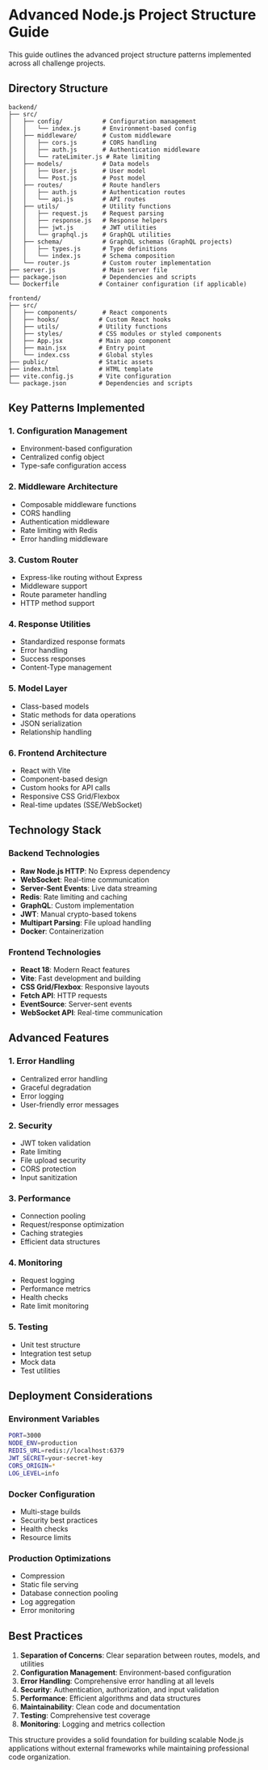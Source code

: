 # Advanced Node.js Project Structure Guide

This guide outlines the advanced project structure patterns implemented across all challenge projects.

## Directory Structure

```
backend/
├── src/
│   ├── config/           # Configuration management
│   │   └── index.js      # Environment-based config
│   ├── middleware/       # Custom middleware
│   │   ├── cors.js       # CORS handling
│   │   ├── auth.js       # Authentication middleware
│   │   └── rateLimiter.js # Rate limiting
│   ├── models/           # Data models
│   │   ├── User.js       # User model
│   │   └── Post.js       # Post model
│   ├── routes/           # Route handlers
│   │   ├── auth.js       # Authentication routes
│   │   └── api.js        # API routes
│   ├── utils/            # Utility functions
│   │   ├── request.js    # Request parsing
│   │   ├── response.js   # Response helpers
│   │   ├── jwt.js        # JWT utilities
│   │   └── graphql.js    # GraphQL utilities
│   ├── schema/           # GraphQL schemas (GraphQL projects)
│   │   ├── types.js      # Type definitions
│   │   └── index.js      # Schema composition
│   └── router.js         # Custom router implementation
├── server.js             # Main server file
├── package.json          # Dependencies and scripts
└── Dockerfile           # Container configuration (if applicable)

frontend/
├── src/
│   ├── components/       # React components
│   ├── hooks/           # Custom React hooks
│   ├── utils/           # Utility functions
│   ├── styles/          # CSS modules or styled components
│   ├── App.jsx          # Main app component
│   ├── main.jsx         # Entry point
│   └── index.css        # Global styles
├── public/              # Static assets
├── index.html           # HTML template
├── vite.config.js       # Vite configuration
└── package.json         # Dependencies and scripts
```

## Key Patterns Implemented

### 1. Configuration Management
- Environment-based configuration
- Centralized config object
- Type-safe configuration access

### 2. Middleware Architecture
- Composable middleware functions
- CORS handling
- Authentication middleware
- Rate limiting with Redis
- Error handling middleware

### 3. Custom Router
- Express-like routing without Express
- Middleware support
- Route parameter handling
- HTTP method support

### 4. Response Utilities
- Standardized response formats
- Error handling
- Success responses
- Content-Type management

### 5. Model Layer
- Class-based models
- Static methods for data operations
- JSON serialization
- Relationship handling

### 6. Frontend Architecture
- React with Vite
- Component-based design
- Custom hooks for API calls
- Responsive CSS Grid/Flexbox
- Real-time updates (SSE/WebSocket)

## Technology Stack

### Backend Technologies
- **Raw Node.js HTTP**: No Express dependency
- **WebSocket**: Real-time communication
- **Server-Sent Events**: Live data streaming
- **Redis**: Rate limiting and caching
- **GraphQL**: Custom implementation
- **JWT**: Manual crypto-based tokens
- **Multipart Parsing**: File upload handling
- **Docker**: Containerization

### Frontend Technologies
- **React 18**: Modern React features
- **Vite**: Fast development and building
- **CSS Grid/Flexbox**: Responsive layouts
- **Fetch API**: HTTP requests
- **EventSource**: Server-sent events
- **WebSocket API**: Real-time communication

## Advanced Features

### 1. Error Handling
- Centralized error handling
- Graceful degradation
- Error logging
- User-friendly error messages

### 2. Security
- JWT token validation
- Rate limiting
- File upload security
- CORS protection
- Input sanitization

### 3. Performance
- Connection pooling
- Request/response optimization
- Caching strategies
- Efficient data structures

### 4. Monitoring
- Request logging
- Performance metrics
- Health checks
- Rate limit monitoring

### 5. Testing
- Unit test structure
- Integration test setup
- Mock data
- Test utilities

## Deployment Considerations

### Environment Variables
```bash
PORT=3000
NODE_ENV=production
REDIS_URL=redis://localhost:6379
JWT_SECRET=your-secret-key
CORS_ORIGIN=*
LOG_LEVEL=info
```

### Docker Configuration
- Multi-stage builds
- Security best practices
- Health checks
- Resource limits

### Production Optimizations
- Compression
- Static file serving
- Database connection pooling
- Log aggregation
- Error monitoring

## Best Practices

1. **Separation of Concerns**: Clear separation between routes, models, and utilities
2. **Configuration Management**: Environment-based configuration
3. **Error Handling**: Comprehensive error handling at all levels
4. **Security**: Authentication, authorization, and input validation
5. **Performance**: Efficient algorithms and data structures
6. **Maintainability**: Clean code and documentation
7. **Testing**: Comprehensive test coverage
8. **Monitoring**: Logging and metrics collection

This structure provides a solid foundation for building scalable Node.js applications without external frameworks while maintaining professional code organization.




